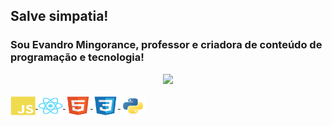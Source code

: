 ## Salve simpatia!
### Sou Evandro Mingorance, professor e criadora de conteúdo de programação e tecnologia!

<div align="center">
  <a href="https://github.com/evandromingorance">
  <img height="180em" src="https://github-readme-stats.vercel.app/api?username=evandromingorance&show_icons=true&theme=dark&include_all_commits=true&count_private=true"/>
  
</div>
<div style="display: inline_block"><br>
  <img align="center" alt="evd-Js" height="30" width="40" src="https://raw.githubusercontent.com/devicons/devicon/master/icons/javascript/javascript-plain.svg">
  <img align="center" alt="evd-React" height="30" width="40" src="https://raw.githubusercontent.com/devicons/devicon/master/icons/react/react-original.svg">
  <img align="center" alt="evd-HTML" height="30" width="40" src="https://raw.githubusercontent.com/devicons/devicon/master/icons/html5/html5-original.svg">
  <img align="center" alt="evd-CSS" height="30" width="40" src="https://raw.githubusercontent.com/devicons/devicon/master/icons/css3/css3-original.svg">
  <img align="center" alt="evd-Python" height="30" width="40" src="https://raw.githubusercontent.com/devicons/devicon/master/icons/python/python-original.svg">
</div> 
</div>
